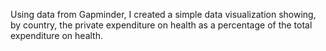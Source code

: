 Using data from Gapminder, I created a simple data visualization showing, by country, the private expenditure on health as a percentage of the total expenditure on health. 